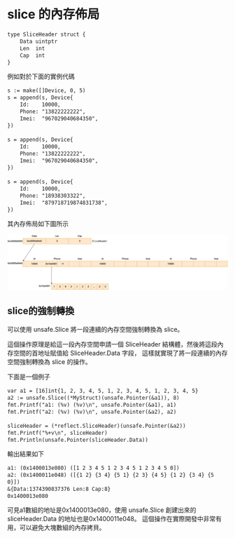 
# slice 的內存佈局

```
type SliceHeader struct {
	Data uintptr
	Len  int
	Cap  int
}
```

例如對於下面的實例代碼

```
s := make([]Device, 0, 5)
s = append(s, Device{
    Id:    10000,
    Phone: "13822222222",
    Imei:  "967029040684350",
})

s = append(s, Device{
    Id:    10000,
    Phone: "13822222222",
    Imei:  "967029040684350",
})

s = append(s, Device{
    Id:    10000,
    Phone: "18938303322",
    Imei:  "879718719874831738",
})
```

其內存佈局如下圖所示

![](slice.png)

## slice的強制轉換
可以使用 unsafe.Slice 將一段連續的內存空間強制轉換為 slice。

這個操作原理是給這一段內存空間申請一個 SliceHeader 結構體，然後將這段內存空間的首地址賦值給 SliceHeader.Data 字段，
這樣就實現了將一段連續的內存空間強制轉換為 slice 的操作。

下面是一個例子

```
var a1 = [16]int{1, 2, 3, 4, 5, 1, 2, 3, 4, 5, 1, 2, 3, 4, 5}
a2 := unsafe.Slice((*MyStruct)(unsafe.Pointer(&a1)), 8)
fmt.Printf("a1: (%v) (%v)\n", unsafe.Pointer(&a1), a1)
fmt.Printf("a2: (%v) (%v)\n", unsafe.Pointer(&a2), a2)

sliceHeader = (*reflect.SliceHeader)(unsafe.Pointer(&a2))
fmt.Printf("%+v\n", sliceHeader)
fmt.Println(unsafe.Pointer(sliceHeader.Data))
```

輸出結果如下

```shell
a1: (0x1400013e080) ([1 2 3 4 5 1 2 3 4 5 1 2 3 4 5 0])
a2: (0x1400011e048) ([{1 2} {3 4} {5 1} {2 3} {4 5} {1 2} {3 4} {5 0}])
&{Data:1374390837376 Len:8 Cap:8}
0x1400013e080
```

可見a1數組的地址是0x1400013e080，使用 unsafe.Slice 創建出來的 sliceHeader.Data 的地址也是0x1400011e048。
這個操作在實際開發中非常有用，可以避免大塊數組的內存拷貝。
